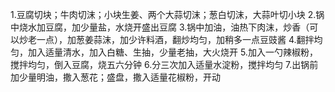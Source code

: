 1.豆腐切块；牛肉切沫；小块生姜、两个大蒜切沫；葱白切沫，大蒜叶切小块
2.锅中烧水加豆腐，加少量盐，水烧开盛出豆腐
3.锅中加油，油热下肉沫，炒香（可以炒老一点），加葱姜蒜沫，加少许料酒，翻炒均匀，加稍多一点豆豉酱
4.翻拌均匀，加入适量清水，加入白糖、生抽，少量老抽，大火烧开
5.加入一勺辣椒粉，搅拌均匀，倒入豆腐，烧五六分钟
6.分三次加入适量水淀粉，搅拌均匀
7.出锅前加少量明油，撒入葱花；盛盘，撒入适量花椒粉，开动
